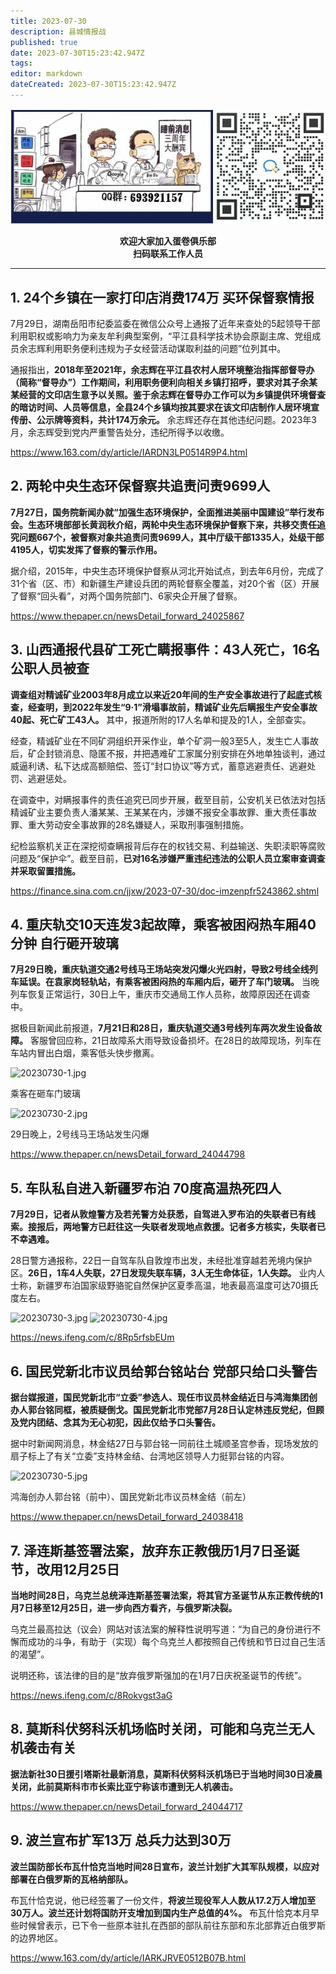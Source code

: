 ```yaml
---
title: 2023-07-30
description: 县城情报战
published: true
date: 2023-07-30T15:23:42.947Z
tags: 
editor: markdown
dateCreated: 2023-07-30T15:23:42.947Z
---
```


<center style="font-weight:bold;">
  <img src="/assets/join.png" alt="加入蛋卷俱乐部"><br/>
  <p>欢迎大家加入蛋卷俱乐部<br/>扫码联系工作人员</p>
</center>

---

## 1. 24个乡镇在一家打印店消费174万   买环保督察情报

7月29日，湖南岳阳市纪委监委在微信公众号上通报了近年来查处的5起领导干部利用职权或影响力为亲友牟利典型案例，“平江县科学技术协会原副主席、党组成员余志辉利用职务便利违规为子女经营活动谋取利益的问题”位列其中。

通报指出，**2018年至2021年，余志辉在平江县农村人居环境整治指挥部督导办（简称“督导办”）工作期间，利用职务便利向相关乡镇打招呼，要求对其子余某某经营的文印店生意予以关照。鉴于余志辉在督导办工作可以为乡镇提供环境督查的暗访时间、人员等信息，全县24个乡镇均按其要求在该文印店制作人居环境宣传册、公示牌等资料，共计174万余元。** 余志辉还存在其他违纪问题。2023年3月，余志辉受到党内严重警告处分，违纪所得予以收缴。

https://www.163.com/dy/article/IARDN3LP0514R9P4.html

## 2. 两轮中央生态环保督察共追责问责9699人 

**7月27日，国务院新闻办就“加强生态环境保护，全面推进美丽中国建设”举行发布会。生态环境部部长黄润秋介绍，两轮中央生态环境保护督察下来，共移交责任追究问题667个，被督察对象共追责问责9699人，其中厅级干部1335人，处级干部4195人，切实发挥了督察的警示作用。**

据介绍，2015年，中央生态环境保护督察从河北开始试点，到去年6月份，完成了31个省（区、市）和新疆生产建设兵团的两轮督察全覆盖，对20个省（区）开展了督察“回头看”，对两个国务院部门、6家央企开展了督察。

https://www.thepaper.cn/newsDetail_forward_24025867

## 3. 山西通报代县矿工死亡瞒报事件：43人死亡，16名公职人员被查

**调查组对精诚矿业2003年8月成立以来近20年间的生产安全事故进行了起底式核查，经查明，到2022年发生“9·1”滑塌事故前，精诚矿业先后瞒报生产安全事故40起、死亡矿工43人。** 其中，报道所附的17人名单和提及的1人，全部查实。

经查，精诚矿业在不同矿洞组织开采作业，单个矿洞一般3至5人，发生亡人事故后，矿企封锁消息、隐匿不报，并把遇难矿工家属分别安排在外地单独谈判，通过威逼利诱、私下达成高额赔偿、签订“封口协议”等方式，蓄意逃避责任、逃避处罚、逃避惩处。

在调查中，对瞒报事件的责任追究已同步开展，截至目前，公安机关已依法对包括精诚矿业主要负责人潘某某、王某某在内，涉嫌不报安全事故罪、重大责任事故罪、重大劳动安全事故罪的28名嫌疑人，采取刑事强制措施。

纪检监察机关正在深挖彻查瞒报背后存在的权钱交易、利益输送、失职渎职等腐败问题及“保护伞”。截至目前，**已对16名涉嫌严重违纪违法的公职人员立案审查调查并采取留置措施。**

https://finance.sina.com.cn/jjxw/2023-07-30/doc-imzenpfr5243862.shtml

## 4. 重庆轨交10天连发3起故障，乘客被困闷热车厢40分钟 自行砸开玻璃 

**7月29日晚，重庆轨道交通2号线马王场站突发闪爆火光四射，导致2号线全线列车延误。在袁家岗轻轨站，有乘客被困闷热的车厢内后，砸开了车门玻璃。** 当晚列车恢复正常运行，30日上午，重庆市交通局工作人员称，故障原因还在调查中。

据极目新闻此前报道，**7月21日和28日，重庆轨道交通3号线列车两次发生设备故障。** 客服曾回应称，21日故障系大雨导致设备损坏。在28日的故障现场，列车在车站内冒出白烟，乘客低头快步撤离。

![20230730-1.jpg](https://img.bedtime.news/2023/07/30/64c6805972360.jpg)

乘客在砸车门玻璃

![20230730-2.jpg](https://img.bedtime.news/2023/07/30/64c6805987f0a.jpg)

29日晚上，2号线马王场站发生闪爆

https://www.thepaper.cn/newsDetail_forward_24044798

## 5. 车队私自进入新疆罗布泊 70度高温热死四人

**7月29日，记者从敦煌警方及若羌警方处获悉，自驾进入罗布泊的失联者已有线索。接报后，两地警方已赶往这一失联者发现地点救援。记者多方核实，失联者已不幸遇难。**

28日警方通报称，22日一自驾车队自敦煌市出发，未经批准穿越若羌境内保护区。**26日，1车4人失联，27日发现失联车辆，3人无生命体征，1人失踪。** 业内人士称，新疆罗布泊国家级野骆驼自然保护区夏季高温，地表最高温度可达70摄氏度左右。

![20230730-3.jpg](https://img.bedtime.news/2023/07/30/64c68059925ae.jpg)
![20230730-4.jpg](https://img.bedtime.news/2023/07/30/64c6805957f20.jpg)

https://news.ifeng.com/c/8Rp5rfsbEUm

## 6. 国民党新北市议员给郭台铭站台  党部只给口头警告

**据台媒报道，国民党新北市“立委”参选人、现任市议员林金结近日与鸿海集团创办人郭台铭同框，被质疑倒戈。国民党新北市党部7月28日认定林违反党纪，但顾及党内团结、念其为无心初犯，因此仅给予口头警告。**

据中时新闻网消息，林金结27日与郭台铭一同前往土城顺圣宫参香，现场发放的扇子标上了有关“立委”支持林金结、台湾地区领导人力挺郭台铭的内容。

![20230730-5.jpg](https://img.bedtime.news/2023/07/30/64c68059a395c.jpg)

鸿海创办人郭台铭（前中）、国民党新北市议员林金结（前左）

https://www.thepaper.cn/newsDetail_forward_24038418

## 7. 泽连斯基签署法案，放弃东正教俄历1月7日圣诞节，改用12月25日

**当地时间28日，乌克兰总统泽连斯基签署法案，将其官方圣诞节从东正教传统的1月7日移至12月25日，进一步向西方看齐，与俄罗斯决裂。**

乌克兰最高拉达（议会）网站对该法案的解释性说明写道：“为自己的身份进行不懈而成功的斗争，有助于（实现）每个乌克兰人都按照自己传统和节日过自己生活的渴望”。

说明还称，该法律的目的是“放弃俄罗斯强加的在1月7日庆祝圣诞节的传统”。

https://news.ifeng.com/c/8Rokvgst3aG

## 8. 莫斯科伏努科沃机场临时关闭，可能和乌克兰无人机袭击有关

**据法新社30日援引塔斯社最新消息，莫斯科伏努科沃机场已于当地时间30日凌晨关闭，此前莫斯科市市长索比亚宁称该市遭到无人机袭击。**

https://www.thepaper.cn/newsDetail_forward_24044717

## 9. 波兰宣布扩军13万  总兵力达到30万

**波兰国防部长布瓦什恰克当地时间28日宣布，波兰计划扩大其军队规模，以应对部署在白俄罗斯的瓦格纳部队。**

布瓦什恰克说，他已经签署了一份文件，**将波兰现役军人人数从17.2万人增加至30万人。波兰还计划将国防开支增加到国内生产总值的4%。** 布瓦什恰克本月早些时候曾表示，已下令一些原本驻扎在西部的部队前往东部和东北部靠近白俄罗斯的边界地区。

https://www.163.com/dy/article/IARKJRVE0512B07B.html
